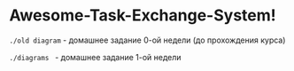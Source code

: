 # Awesome-Task-Exchange-System!

`./old diagram` - домашнее задание 0-ой недели (до прохождения курса) 

`./diagrams ` - домашнее задание 1-ой недели
